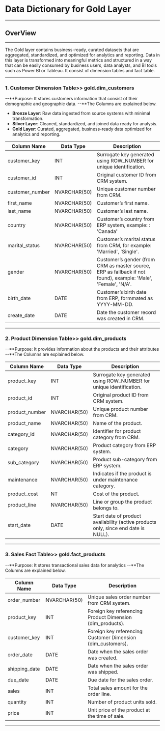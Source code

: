 # Data Dictionary for Gold Layer
---

## OverView
---
The Gold layer contains business-ready, curated datasets that are aggregated, standardized, and optimized for analytics and reporting. 
Data in this layer is transformed into meaningful metrics and structured in a way 
that can be easily consumed by business users, data analysts, and BI tools such as Power BI or Tableau.
It consist of dimension tables and fact table.

---
### 1. Customer Dimension Table>> gold.dim_customers
 --**Purpose: It stores customers information that consist of their demographic and geographic data.
 --**The Columns are explained below. 
 - **Bronze Layer**: Raw data ingested from source systems with minimal transformation.  
- **Silver Layer**: Cleaned, standardized, and joined data ready for analysis.  
- **Gold Layer**: Curated, aggregated, business-ready data optimized for analytics and reporting.  

| Column Name    | Data Type   | Description                                                                                                    |
|----------------|-------------|----------------------------------------------------------------------------------------------------------------|
| customer_key   | INT         | Surrogate key generated using ROW_NUMBER for unique identification.                                            |
| customer_id    | INT         | Original customer ID from CRM system.                                                                          |
| customer_number| NVARCHAR(50)| Unique customer number from CRM.                                                                               |
| first_name     | NVARCHAR(50)| Customer’s first name.                                                                                         |
| last_name      | NVARCHAR(50)| Customer’s last name.                                                                                          |
| country        | NVARCHAR(50)| Customer’s country from ERP system, example: : 'Canada'                                                        |
| marital_status | NVARCHAR(50)| Customer’s marital status from CRM, for example: 'Married', 'Single'.                                          |
| gender         | NVARCHAR(50)| Customer’s gender (from CRM as master source, ERP as fallback if not found), example: 'Male', 'Female', 'N/A'. |
| birth_date     | DATE        | Customer’s birth date from ERP, formmated as YYYY-MM-DD.                                                       |
| create_date    | DATE        | Date the customer record was created in CRM.                                                                   |
---
### 2. Product Dimension Table>> gold.dim_products
 --**Purpose: It provides information about the products and their attributes
 --**The Columns are explained below.

| Column Name    | Data Type   | Description                                                                        |
|----------------|-------------|------------------------------------------------------------------------------------|
| product_key    | INT         | Surrogate key generated using ROW_NUMBER for unique identification.                |
| product_id     | INT         | Original product ID from CRM system.                                               |
| product_number | NVARCHAR(50)| Unique product number from CRM.                                                    |
| product_name   | NVARCHAR(50)| Name of the product.                                                               |
| category_id    | NVARCHAR(50)| Identifier for product category from CRM.                                          |
| category       | NVARCHAR(50)| Product category from ERP system.                                                  |
| sub_category   | NVARCHAR(50)| Product sub-category from ERP system.                                              |
| maintenance    | NVARCHAR(50)| Indicates if the product is under maintenance category.                            |
| product_cost   | NT          | Cost of the product.                                                               |
| product_line   | NVARCHAR(50)| Line or group the product belongs to.                                              |
| start_date     | DATE        | Start date of product availability (active products only, since end date is NULL). |
---
### 3. Sales Fact Table>> gold.fact_products
 --**Purpose: It stores transactional sales data for analytics
 --**The Columns are explained below.

| Column Name   | Data Type     | Description                                                                 |
|---------------|--------------|-----------------------------------------------------------------------------|
| order_number  | NVARCHAR(50) | Unique sales order number from CRM system.                                   |
| product_key   | INT          | Foreign key referencing Product Dimension (dim_products).                    |
| customer_key  | INT          | Foreign key referencing Customer Dimension (dim_customers).                  |
| order_date    | DATE         | Date when the sales order was created.                                       |
| shipping_date | DATE         | Date when the sales order was shipped.                                       |
| due_date      | DATE         | Due date for the sales order.                                                |
| sales         | INT          | Total sales amount for the order line.                                       |
| quantity      | INT          | Number of product units sold.                                                |
| price         | INT          | Unit price of the product at the time of sale.                               |
---











